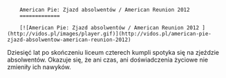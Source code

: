 
        American Pie: Zjazd absolwentów / American Reunion 2012 
        =============
        
        [![American Pie: Zjazd absolwentów / American Reunion 2012 ](http://vidos.pl/images/player.gif)](http://vidos.pl/american-pie-zjazd-absolwentow-american-reunion-2012)
        
        
 Dziesięć lat po skończeniu liceum czterech kumpli spotyka się na zjeździe absolwentów. Okazuje się, że ani czas, ani doświadczenia życiowe nie zmieniły ich nawyków.
    
